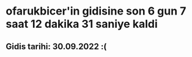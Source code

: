 # ofarukbicer'in gidisine son 6 gun 7 saat 12 dakika 31 saniye kaldi

## Gidis tarihi: 30.09.2022 :(